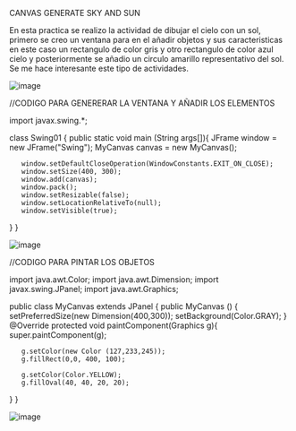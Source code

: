 CANVAS GENERATE SKY AND SUN

En esta practica se realizo la actividad de dibujar el cielo con un sol, primero se creo un ventana para en el añadir objetos y sus caracteristicas en este caso un rectangulo de color gris y otro rectangulo de color azul cielo y posteriormente se añadio un circulo amarillo representativo del sol. Se me hace interesante este tipo de actividades.

![image](https://user-images.githubusercontent.com/112669364/192937933-435aab69-bb39-4a2b-a9de-e70e3fcdcfdc.png)

//CODIGO PARA GENERERAR LA VENTANA Y AÑADIR LOS ELEMENTOS 

import javax.swing.*;
 
class Swing01 {
   public static void main (String args[]){
       JFrame window = new JFrame("Swing");
       MyCanvas canvas = new MyCanvas();
 
       window.setDefaultCloseOperation(WindowConstants.EXIT_ON_CLOSE);
       window.setSize(400, 300);
       window.add(canvas);
       window.pack();
       window.setResizable(false);
       window.setLocationRelativeTo(null);
       window.setVisible(true);
   }
}

![image](https://user-images.githubusercontent.com/112669364/193336272-41353049-94ba-442e-a9c4-a8e6c7f3d943.png)

//CODIGO PARA PINTAR LOS OBJETOS

import java.awt.Color;
import java.awt.Dimension;
import javax.swing.JPanel;
import java.awt.Graphics;
 
public class MyCanvas extends JPanel {
   public MyCanvas () {
       setPreferredSize(new Dimension(400,300));
       setBackground(Color.GRAY);
   }
   @Override
   protected void paintComponent(Graphics g){
       super.paintComponent(g);

       g.setColor(new Color (127,233,245));
       g.fillRect(0,0, 400, 100);
 
       g.setColor(Color.YELLOW);
       g.fillOval(40, 40, 20, 20);
   }
}

![image](https://user-images.githubusercontent.com/112669364/193336328-2e9e2488-c72b-473f-981b-975f9a1ec32b.png)

